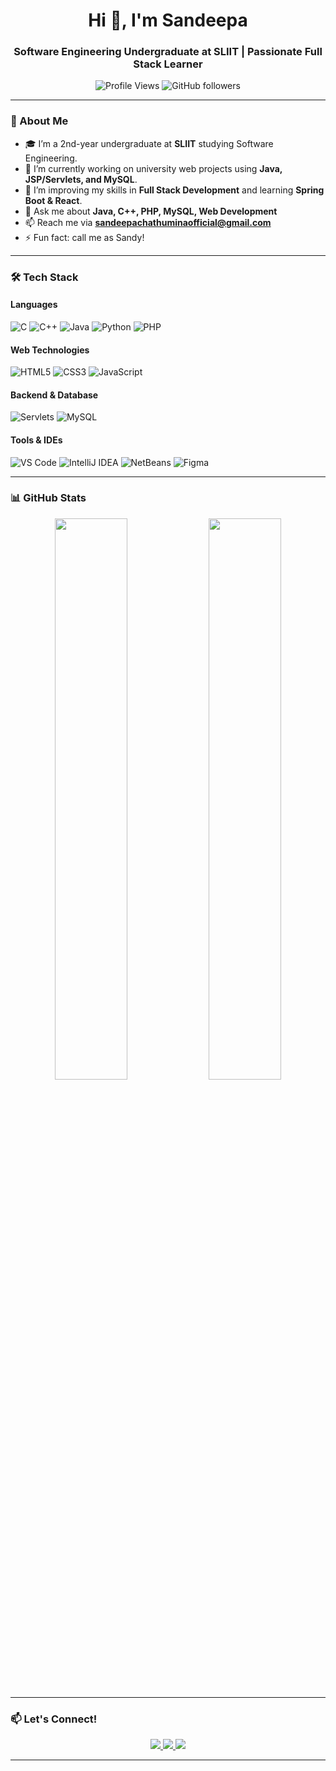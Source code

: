 <!-- Profile Header -->
<h1 align="center">Hi 👋, I'm Sandeepa</h1>
<h3 align="center">Software Engineering Undergraduate at SLIIT | Passionate Full Stack Learner</h3>

<!-- GitHub Stats Badges -->
<p align="center">
  <img src="https://komarev.com/ghpvc/?username=SandeepaSLIIT&label=Profile%20views&color=0e75b6&style=flat" alt="Profile Views" />
  <img alt="GitHub followers" src="https://img.shields.io/github/followers/SandeepaSLIIT?style=social" />
</p>

---

### 🚀 About Me
- 🎓 I’m a 2nd-year undergraduate at **SLIIT** studying Software Engineering.  
- 🔭 I’m currently working on university web projects using **Java, JSP/Servlets, and MySQL**.  
- 🌱 I’m improving my skills in **Full Stack Development** and learning **Spring Boot & React**.  
- 💬 Ask me about **Java, C++, PHP, MySQL, Web Development**  
- 📫 Reach me via **sandeepachathuminaofficial@gmail.com** 
- ⚡ Fun fact: call me as Sandy!

---

### 🛠️ Tech Stack
#### Languages
![C](https://img.shields.io/badge/C-blue?style=flat-square&logo=c)
![C++](https://img.shields.io/badge/C++-00599C?style=flat-square&logo=cplusplus&logoColor=white)
![Java](https://img.shields.io/badge/Java-red?style=flat-square&logo=java)
![Python](https://img.shields.io/badge/Python-FFD43B?style=flat-square&logo=python&logoColor=blue)
![PHP](https://img.shields.io/badge/PHP-777BB4?style=flat-square&logo=php&logoColor=white)

#### Web Technologies
![HTML5](https://img.shields.io/badge/HTML5-E34F26?style=flat-square&logo=html5&logoColor=white)
![CSS3](https://img.shields.io/badge/CSS3-1572B6?style=flat-square&logo=css3)
![JavaScript](https://img.shields.io/badge/JavaScript-F7DF1E?style=flat-square&logo=javascript&logoColor=black)

#### Backend & Database
![Servlets](https://img.shields.io/badge/Servlets-4E8CBE?style=flat-square&logo=java)
![MySQL](https://img.shields.io/badge/MySQL-005C84?style=flat-square&logo=mysql&logoColor=white)

#### Tools & IDEs
![VS Code](https://img.shields.io/badge/VS%20Code-007ACC?style=flat-square&logo=visual-studio-code&logoColor=white)
![IntelliJ IDEA](https://img.shields.io/badge/IntelliJ_IDEA-000000?style=flat-square&logo=intellij-idea)
![NetBeans](https://img.shields.io/badge/Apache%20NetBeans-1B6AC6?style=flat-square&logo=apache-netbeans-ide)
![Figma](https://img.shields.io/badge/Figma-F24E1E?style=flat-square&logo=figma)

---

### 📊 GitHub Stats
<p align="center">
  <img width="48%" src="https://github-readme-stats.vercel.app/api?username=SandeepaChathumina&show_icons=true&theme=radical" />
  <img width="48%" src="https://github-readme-streak-stats.herokuapp.com/?user=SandeepaChathumina&theme=radical" />
</p>

---

### 📫 Let's Connect!
<p align="center">
  <a href="https://www.linkedin.com/in/yourlinkedin](https://www.linkedin.com/in/sandeepa-karunanayake" target="_blank">
    <img src="https://img.shields.io/badge/LinkedIn-blue?style=for-the-badge&logo=linkedin" />
  </a>
  <a href="mailto:sandeepachathuminaofficial@email.com">
    <img src="https://img.shields.io/badge/Gmail-red?style=for-the-badge&logo=gmail&logoColor=white" />
  </a>
  <a href="https://github.com/SandeepaChathumina">
    <img src="https://img.shields.io/badge/GitHub-black?style=for-the-badge&logo=github" />
  </a>
</p>

---
